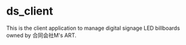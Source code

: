 # ds_client

This is the client application to manage digital signage LED billboards owned by 合同会社M's ART.
